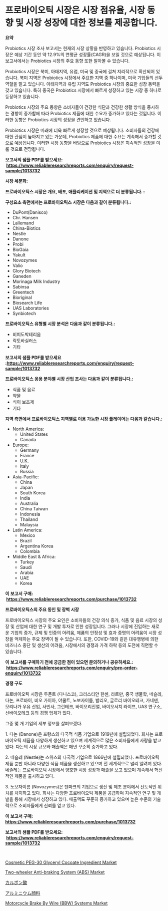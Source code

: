 <p><h1>프로바이오틱 시장은 시장 점유율, 시장 동향 및 시장 성장에 대한 정보를 제공합니다.</h1></p><p><strong>요약</strong></p>
<p><p>Probiotics 시장 조사 보고서는 현재의 시장 상황을 반영하고 있습니다. Probiotics 시장은 예상 기간 동안 약 12.9%의 연평균 성장률(CAGR)을 보일 것으로 예상됩니다. 이 보고서에서는 Probiotics 시장의 주요 동향 또한 알아볼 수 있습니다. </p><p>Probiotics 시장은 북미, 아태지역, 유럽, 미국 및 중국에 걸쳐 지리적으로 확산되어 있습니다. 북미 지역은 Probiotics 시장에서 주요한 지역 중 하나이며, 미국 기업들의 선두 역할을 맡고 있습니다. 아태지역과 유럽 지역도 Probiotics 시장의 중요한 성장 동력을 갖고 있습니다. 특히 중국은 Probiotics 시장에서 빠르게 성장하고 있는 시장 중 하나로 등장하고 있습니다.</p><p>Probiotics 시장의 주요 동향은 소비자들이 건강한 식단과 건강한 생활 방식을 중시하는 경향이 증가함에 따라 Probiotics 제품에 대한 수요가 증가하고 있다는 것입니다. 이러한 동향은 Probiotics 시장의 성장을 견인하고 있습니다.</p><p>Probiotics 시장은 미래에 더욱 빠르게 성장할 것으로 예상됩니다. 소비자들의 건강에 대한 관심이 높아지고 있는 가운데, Probiotics 제품에 대한 수요는 계속해서 증가할 것으로 예상됩니다. 이러한 시장 동향을 바탕으로 Probiotics 시장은 지속적인 성장을 이룰 것으로 전망됩니다.</p></p>
<p><strong>보고서의 샘플 PDF를 받으세요: &nbsp;<a href="https://www.reliableresearchreports.com/enquiry/request-sample/1013732">https://www.reliableresearchreports.com/enquiry/request-sample/1013732</a></strong></p>
<p><strong>시장 세분화:</strong></p>
<p><strong> 프로바이오틱스 시장은 개요, 배포, 애플리케이션 및 지역으로 더 분류됩니다. :</strong></p>
<p><strong>구성요소 측면에서는 프로바이오틱스 시장은 다음과 같이 분류됩니다.:</strong></p>
<p><ul><li>DuPont(Danisco)</li><li>Chr. Hansen</li><li>Lallemand</li><li>China-Biotics</li><li>Nestle</li><li>Danone</li><li>Probi</li><li>BioGaia</li><li>Yakult</li><li>Novozymes</li><li>Valio</li><li>Glory Biotech</li><li>Ganeden</li><li>Morinaga Milk Industry</li><li>Sabinsa</li><li>Greentech</li><li>Bioriginal</li><li>Biosearch Life</li><li>UAS Laboratories</li><li>Synbiotech</li></ul></p>
<p><strong> 프로바이오틱스 유형별 시장 분석은 다음과 같이 분류됩니다.:</strong></p>
<p><ul><li>비피도박테리움</li><li>락토바실러스</li><li>기타</li></ul></p>
<p><strong>보고서의 샘플 PDF를 받으세요 :<a href="https://www.reliableresearchreports.com/enquiry/request-sample/1013732">https://www.reliableresearchreports.com/enquiry/request-sample/1013732</a></strong></p>
<p><strong> 프로바이오틱스 응용 분야별 시장 산업 조사는 다음과 같이 분류됩니다.:</strong></p>
<p><ul><li>식품 및 음료</li><li>약물</li><li>식이 보조제</li><li>기타</li></ul></p>
<p><strong>지역 측면에서 프로바이오틱스 지역별로 이용 가능한 시장 플레이어는 다음과 같습니다.:</strong></p>
<p><ul>
    <li>
        North America:
        <ul>
            <li>United States</li>
            <li>Canada</li>
        </ul>
    </li>
    <li>
        Europe:
        <ul>
            <li>Germany</li>
            <li>France</li>
            <li>U.K.</li>
            <li>Italy</li>
            <li>Russia</li>
        </ul>
    </li>
    <li>
        Asia-Pacific:
        <ul>
            <li>China</li>
            <li>Japan</li>
            <li>South Korea</li>
            <li>India</li>
            <li>Australia</li>
            <li>China Taiwan</li>
            <li>Indonesia</li>
            <li>Thailand</li>
            <li>Malaysia</li>
        </ul>
    </li>
    <li>
        Latin America:
        <ul>
            <li>Mexico</li>
            <li>Brazil</li>
            <li>Argentina Korea</li>
            <li>Colombia</li>
        </ul>
    </li>
    <li>
        Middle East & Africa:
        <ul>
            <li>Turkey</li>
            <li>Saudi</li>
            <li>Arabia</li>
            <li>UAE</li>
            <li>Korea</li>
        </ul>
    </li>
    </ul></p>
<p><strong>이 보고서 구매: &nbsp;<a href="https://www.reliableresearchreports.com/purchase/1013732">https://www.reliableresearchreports.com/purchase/1013732</a></strong></p>
<p><strong>프로바이오틱스의 주요 동인 및 장벽 시장</strong></p>
<p><p>프로바이오틱스 시장의 주요 요인은 소비자들의 건강 의식 증가, 식품 및 음료 시장의 성장 및 산업에 대한 연구 및 개발 투자로 인한 성장입니다. 그러나 시장에 진입하는 새로운 기업의 증가, 규제 및 인증의 어려움, 제품의 안정성 및 효과 증명의 어려움이 시장 성장을 억제하는 주요 장벽이 될 수 있습니다. 또한, COVID-19와 같은 대유행병에 의한 비즈니스 중단 및 생산의 어려움, 시장에서의 경쟁과 가격 하락 등의 도전에 직면할 수 있습니다.</p></p>
<p><strong>이 보고서를 구매하기 전에 궁금한 점이 있으면 문의하거나 공유하세요.: &nbsp;<a href="https://www.reliableresearchreports.com/enquiry/pre-order-enquiry/1013732">https://www.reliableresearchreports.com/enquiry/pre-order-enquiry/1013732</a></strong></p>
<p><strong>경쟁 구도</strong></p>
<p><p>프로바이오틱 시장은 두폰트 (다니스코), 크리스티안 한센, 라르만, 중국 생물학, 네슬레, 다논, 프로바이, 비오 가이아, 야쿨트, 노보자이름, 발리오, 글로리 바이오테크, 가네덴, 모리나가 우유 산업, 사빈사, 그린테크, 바이오리진얼, 바이오서치 라이프, UAS 연구소, 신바이오테크 등의 경쟁 업체가 있다.</p><p>그중 몇 개 기업의 세부 정보를 살펴보겠다.</p><p>1. 다논 (Danone)은 프랑스의 다국적 식품 기업으로 1919년에 설립되었다. 회사는 프로바이오틱 제품을 다양하게 생산하고 있으며 세계적으로 많은 소비자들에게 사랑을 받고 있다. 다논의 시장 규모와 매출액은 매년 꾸준히 증가하고 있다.</p><p>2. 네슬레 (Nestle)는 스위스의 다국적 기업으로 1866년에 설립되었다. 프로바이오틱 제품 뿐만 아니라 다양한 식품 제품을 생산하고 있으며 전 세계적으로 널리 알려져 있다. 네슬레는 프로바이오틱 시장에서 양호한 시장 성장과 매출을 보고 있으며 계속해서 혁신적인 제품을 출시하고 있다.</p><p>3. 노보자이름 (Novozymes)은 덴마크의 기업으로 생산 및 제조 분야에서 선도적인 위치를 차지하고 있다. 회사는 다양한 프로바이오틱 제품을 공급하며 지속적인 연구 및 개발을 통해 시장에서 성장하고 있다. 매출액도 꾸준히 증가하고 있으며 높은 수준의 기술력으로 소비자들에게 신뢰를 얻고 있다.</p></p>
<p><strong>이 보고서 구매: &nbsp; <a href="https://www.reliableresearchreports.com/purchase/1013732">https://www.reliableresearchreports.com/purchase/1013732</a></strong></p>
<p><strong>보고서의 샘플 PDF를 받으세요: &nbsp;<a href="https://www.reliableresearchreports.com/enquiry/request-sample/1013732">https://www.reliableresearchreports.com/enquiry/request-sample/1013732</a></strong><strong></strong></p>
<p>&nbsp;</p>
<p><p><a href="https://butternut-bug-553.notion.site/Cosmetic-PEG-30-Glyceryl-Cocoate-Ingredient-Market-Offer-Valuable-Insights-into-Market-Size-Market--c80fb9adc01042ee9fd4111b684ac2e0">Cosmetic PEG-30 Glyceryl Cocoate Ingredient Market</a></p><p><a href="https://github.com/mahnoor2003/Market-Research-Report-List-3/blob/main/two-wheeler-anti-braking-system-abs-market.md">Two-wheeler Anti-braking System  (ABS) Market</a></p><p><a href="https://github.com/ksxzwxabcuynh011/Market-Research-Report-List-1/blob/main/4904691189073.md">カルボン酸</a></p><p><a href="https://github.com/mcbeesbxa270/Market-Research-Report-List-1/blob/main/2736746189074.md">アルミニウム顔料</a></p><p><a href="https://github.com/BryceTownsendr/Market-Research-Report-List-3/blob/main/motorcycle-brake-by-wire-bbw-systems-market.md">Motorcycle Brake By Wire  (BBW) Systems Market</a></p></p>